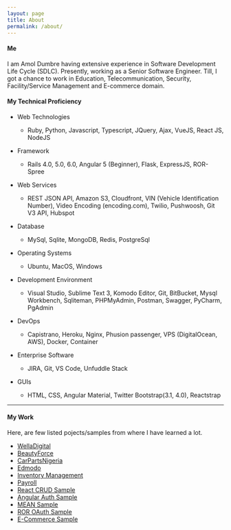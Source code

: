 ```yaml
---
layout: page
title: About
permalink: /about/
---
```

<!-- 
This is the base Jekyll theme. You can find out more info about customizing your Jekyll theme, as well as basic Jekyll usage documentation at [jekyllrb.com](https://jekyllrb.com/)-->
#### Me

I am Amol Dumbre having extensive experience in Software Development Life Cycle (SDLC). Presently, working as a Senior Software Engineer. Till, I got a chance to work in Education, Telecommunication, Security, Facility/Service Management and E-commerce domain.

#### My Technical Proficiency
- Web Technologies 
  - Ruby, Python, Javascript, Typescript, JQuery, Ajax, VueJS, React JS, NodeJS


- Framework 
	- Rails 4.0, 5.0, 6.0, Angular 5 (Beginner), Flask, ExpressJS, ROR-Spree


- Web Services
	- REST JSON API, Amazon S3, Cloudfront, VIN (Vehicle Identification Number), Video Encoding (encoding.com), Twilio, Pushwoosh, Git V3 API, Hubspot


- Database 
	- MySql, Sqlite, MongoDB, Redis, PostgreSql


- Operating Systems 
	- Ubuntu, MacOS, Windows


- Development Environment
	- Visual Studio, Sublime Text 3, Komodo Editor, Git, BitBucket, Mysql Workbench, Sqliteman, PHPMyAdmin, Postman, Swagger, PyCharm, PgAdmin


- DevOps 
	- Capistrano, Heroku, Nginx, Phusion passenger, VPS (DigitalOcean, AWS), Docker, Container


- Enterprise Software
	- JIRA, Git, VS Code, Unfuddle Stack

- GUIs 
	- HTML, CSS, Angular Material, Twitter Bootstrap(3.1, 4.0), Reactstrap

****


#### My Work
Here, are few listed pojects/samples from where I have learned a lot.
- [WellaDigital](https://welladigital.com)
- [BeautyForce](https://beautyforce.ca/)
- [CarPartsNigeria](https://carpartsnigeria.com)
- [Edmodo](https://edmodo.com)
- [Inventory Management](https://inventory-management-a.herokuapp.com/)
- [Payroll](https://payroll-a.herokuapp.com)
- [React CRUD Sample](https://react-crud-node.herokuapp.com/)
- [Angular Auth Sample](https://auth-angular5-node.herokuapp.com)
- [MEAN Sample](https://angular5-crud-http-node.herokuapp.com)
- [ROR OAuth Sample](http://kanakatestapp.herokuapp.com/)
- [E-Commerce Sample](http://mystore-a.herokuapp.com/)

